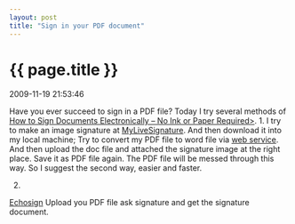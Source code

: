 ```yaml
---
layout: post
title: "Sign in your PDF document"
---
```


<h1> {{ page.title }} </h1> <p class='meta'>2009-11-19 21:53:46</p>

Have you ever succeed to sign in a PDF file?
Today I try several methods of <a href="http://www.labnol.org/software/sign-pdf-documents/9333/">How to Sign Documents Electronically – No Ink or Paper Required></a>. 
1. 
I try to make an image signature at <a href="http://www.mylivesignature.com/mls_sigdraw.php">MyLiveSignature</a>. And then download it into my local machine;
Try to convert my PDF file to word file via <a href="http://www.pdftoword.com/">web service</a>.
And then upload the doc file and attached the signature image at the right place. Save it as PDF file again.
The PDF file will be messed through this way. So I suggest the second way, easier and faster.

2.
<a href="http://www.echosign.com/">Echosign</a>
Upload you PDF file ask signature and get the signature document.